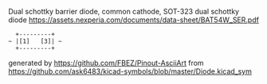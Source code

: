 Dual schottky barrier diode, common cathode, SOT-323
dual schottky diode
https://assets.nexperia.com/documents/data-sheet/BAT54W_SER.pdf


	  +---------+
	~ |[1]   [3]| ~
	  +---------+


generated by https://github.com/FBEZ/Pinout-AsciiArt from https://github.com/ask6483/kicad-symbols/blob/master/Diode.kicad_sym